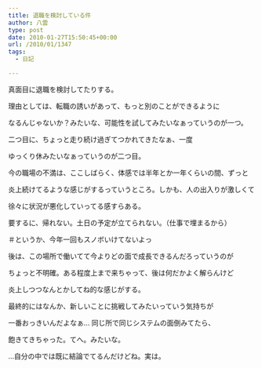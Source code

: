 ```yaml
---
title: 退職を検討している件
author: 八雲
type: post
date: 2010-01-27T15:50:45+00:00
url: /2010/01/1347
tags:
  - 日記

---
```

真面目に退職を検討してたりする。
  
理由としては、転職の誘いがあって、もっと別のことができるように
  
なるんじゃないか？みたいな、可能性を試してみたいなぁっていうのが一つ。
  
二つ目に、ちょっと走り続け過ぎてつかれてきたなぁ、一度
  
ゆっくり休みたいなぁっていうのが二つ目。

今の職場の不満は、ここしばらく、体感では半年とか一年くらいの間、ずっと
  
炎上続けてるような感じがするっていうところ。しかも、人の出入りが激しくて
  
徐々に状況が悪化していってる感すらある。
  
要するに、帰れない。土日の予定が立てられない。（仕事で埋まるから）
  
＃というか、今年一回もスノボいけてないよっ
  
後は、この場所で働いてて今よりどの面で成長できるんだろっていうのが
  
ちょっと不明確。ある程度上まで来ちゃって、後は何だかよく解らんけど
  
炎上しつつなんとかしてね的な感じがする。

最終的にはなんか、新しいことに挑戦してみたいっていう気持ちが
  
一番おっきいんだよなぁ… 同じ所で同じシステムの面倒みてたら、
  
飽きてきちゃった。てへ。みたいな。

…自分の中では既に結論でてるんだけどね。実は。
